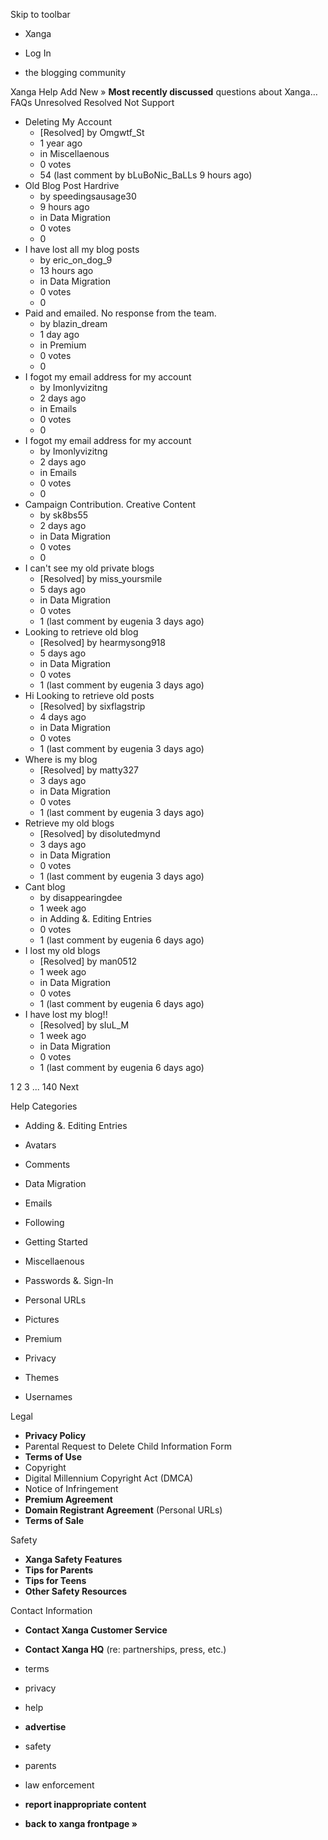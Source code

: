 Skip to toolbar

*   Xanga

*   Log In

*   the blogging community

Xanga Help Add New » **Most recently discussed** questions about Xanga… FAQs Unresolved Resolved Not Support

*   Deleting My Account
    *   \[Resolved\] by Omgwtf\_St
    *   1 year ago
    *   in Miscellaenous
    *   0 votes
    *   54 (last comment by bLuBoNic\_BaLLs 9 hours ago)
*   Old Blog Post Hardrive
    *   by speedingsausage30
    *   9 hours ago
    *   in Data Migration
    *   0 votes
    *   0
*   I have lost all my blog posts
    *   by eric\_on\_dog\_9
    *   13 hours ago
    *   in Data Migration
    *   0 votes
    *   0
*   Paid and emailed. No response from the team.
    *   by blazin\_dream
    *   1 day ago
    *   in Premium
    *   0 votes
    *   0
*   I fogot my email address for my account
    *   by Imonlyvizitng
    *   2 days ago
    *   in Emails
    *   0 votes
    *   0
*   I fogot my email address for my account
    *   by Imonlyvizitng
    *   2 days ago
    *   in Emails
    *   0 votes
    *   0
*   Campaign Contribution. Creative Content
    *   by sk8bs55
    *   2 days ago
    *   in Data Migration
    *   0 votes
    *   0
*   I can't see my old private blogs
    *   \[Resolved\] by miss\_yoursmile
    *   5 days ago
    *   in Data Migration
    *   0 votes
    *   1 (last comment by eugenia 3 days ago)
*   Looking to retrieve old blog
    *   \[Resolved\] by hearmysong918
    *   5 days ago
    *   in Data Migration
    *   0 votes
    *   1 (last comment by eugenia 3 days ago)
*   Hi Looking to retrieve old posts
    *   \[Resolved\] by sixflagstrip
    *   4 days ago
    *   in Data Migration
    *   0 votes
    *   1 (last comment by eugenia 3 days ago)
*   Where is my blog
    *   \[Resolved\] by matty327
    *   3 days ago
    *   in Data Migration
    *   0 votes
    *   1 (last comment by eugenia 3 days ago)
*   Retrieve my old blogs
    *   \[Resolved\] by disolutedmynd
    *   3 days ago
    *   in Data Migration
    *   0 votes
    *   1 (last comment by eugenia 3 days ago)
*   Cant blog
    *   by disappearingdee
    *   1 week ago
    *   in Adding &. Editing Entries
    *   0 votes
    *   1 (last comment by eugenia 6 days ago)
*   I lost my old blogs
    *   \[Resolved\] by man0512
    *   1 week ago
    *   in Data Migration
    *   0 votes
    *   1 (last comment by eugenia 6 days ago)
*   I have lost my blog!!
    *   \[Resolved\] by sIuL\_M
    *   1 week ago
    *   in Data Migration
    *   0 votes
    *   1 (last comment by eugenia 6 days ago)

1 2 3 ... 140 Next

Help Categories

*   Adding &. Editing Entries
*   Avatars
*   Comments
*   Data Migration
*   Emails
*   Following
*   Getting Started
*   Miscellaenous

*   Passwords &. Sign-In
*   Personal URLs
*   Pictures
*   Premium
*   Privacy
*   Themes
*   Usernames

Legal

*   **Privacy Policy**
*   Parental Request to Delete Child Information Form
*   **Terms of Use**
*   Copyright
*   Digital Millennium Copyright Act (DMCA)
*   Notice of Infringement
*   **Premium Agreement**
*   **Domain Registrant Agreement** (Personal URLs)
*   **Terms of Sale**

Safety

*   **Xanga Safety Features**
*   **Tips for Parents**
*   **Tips for Teens**
*   **Other Safety Resources**

Contact Information

*   **Contact Xanga Customer Service**
*   **Contact Xanga HQ** (re: partnerships, press, etc.)

*   terms
*   privacy
*   help
*   **advertise**

*   safety
*   parents
*   law enforcement
*   **report inappropriate content**

*   **back to xanga frontpage »**
